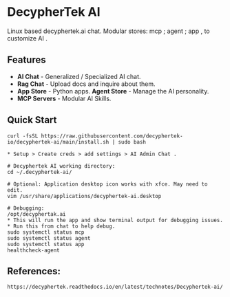 # DecypherTek AI

Linux based decyphertek.ai chat. Modular stores: mcp ; agent ; app , to customize AI . 

## Features

- **AI Chat** - Generalized / Specialized AI chat.
- **Rag Chat** - Upload docs and inquire about them. 
- **App Store** - Python apps.
 **Agent Store** - Manage the AI personality.
- **MCP Servers** - Modular AI Skills.

## Quick Start
```
curl -fsSL https://raw.githubusercontent.com/decyphertek-io/decyphertek-ai/main/install.sh | sudo bash

* Setup > Create creds > add settings > AI Admin Chat . 

# Decyphertek AI working directory:
cd ~/.decyphertek-ai/

# Optional: Application desktop icon works with xfce. May need to edit.
vim /usr/share/applications/decyphertek-ai.desktop

# Debugging:
/opt/decyphertak.ai 
* This will run the app and show terminal output for debugging issues.
* Run this from chat to help debug.
sudo systemctl status mcp
sudo systemctl status agent
sudo systemctl status app
healthcheck-agent
```

References:
-----------
```
https://decyphertek.readthedocs.io/en/latest/technotes/Decyphertek-ai/
```
